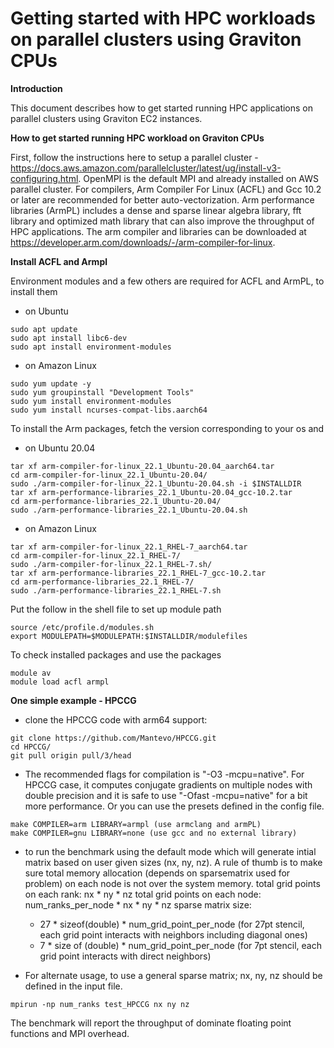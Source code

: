 # Getting started with HPC workloads on parallel clusters using Graviton CPUs

**Introduction**

This document describes how to get started running HPC applications on parallel clusters using Graviton EC2 instances.

**How to get started running HPC workload on Graviton CPUs** 

First, follow the instructions here to setup a parallel cluster - https://docs.aws.amazon.com/parallelcluster/latest/ug/install-v3-configuring.html. OpenMPI is the default MPI and already installed on AWS parallel cluster. For compilers, Arm Compiler For Linux (ACFL) and Gcc 10.2 or later are recommended for better auto-vectorization. Arm performance libraries (ArmPL) includes a dense and sparse linear algebra library, fft library and optimized math library that can also improve the throughput of HPC applications.  The arm compiler and libraries can be downloaded at https://developer.arm.com/downloads/-/arm-compiler-for-linux. 

**Install ACFL and Armpl**

Environment modules and a few others are required for ACFL and ArmPL, to install them 
- on Ubuntu
```
sudo apt update
sudo apt install libc6-dev
sudo apt install environment-modules
```
- on Amazon Linux
```
sudo yum update -y
sudo yum groupinstall "Development Tools"
sudo yum install environment-modules
sudo yum install ncurses-compat-libs.aarch64
```

To install the Arm packages, fetch the version corresponding to your os and  
- on Ubuntu 20.04
```
tar xf arm-compiler-for-linux_22.1_Ubuntu-20.04_aarch64.tar 
cd arm-compiler-for-linux_22.1_Ubuntu-20.04/
sudo ./arm-compiler-for-linux_22.1_Ubuntu-20.04.sh -i $INSTALLDIR
tar xf arm-performance-libraries_22.1_Ubuntu-20.04_gcc-10.2.tar 
cd arm-performance-libraries_22.1_Ubuntu-20.04/
sudo ./arm-performance-libraries_22.1_Ubuntu-20.04.sh 
```
- on Amazon Linux
```
tar xf arm-compiler-for-linux_22.1_RHEL-7_aarch64.tar 
cd arm-compiler-for-linux_22.1_RHEL-7/
sudo ./arm-compiler-for-linux_22.1_RHEL-7.sh/
tar xf arm-performance-libraries_22.1_RHEL-7_gcc-10.2.tar
cd arm-performance-libraries_22.1_RHEL-7/
sudo ./arm-performance-libraries_22.1_RHEL-7.sh 
```

Put the follow in the shell file to set up module path
```
source /etc/profile.d/modules.sh
export MODULEPATH=$MODULEPATH:$INSTALLDIR/modulefiles
```

To check installed packages and use the packages
```
module av
module load acfl armpl
```

**One simple example - HPCCG** 

- clone the HPCCG code with arm64 support:
```
git clone https://github.com/Mantevo/HPCCG.git
cd HPCCG/
git pull origin pull/3/head
```
- The recommended flags for compilation is "-O3 -mcpu=native". For HPCCG case, it computes conjugate gradients on multiple nodes with double precision and it is safe to use "-Ofast -mcpu=native" for a bit more performance.
Or you can use the presets defined in the config file.  
```
make COMPILER=arm LIBRARY=armpl (use armclang and armPL)
make COMPILER=gnu LIBRARY=none (use gcc and no external library)
```
- to run the benchmark using the default mode which will generate intial matrix based on user given sizes (nx, ny, nz). A rule of thumb is to make sure total memory allocation (depends on sparsematrix used for problem) on each node is not over the system memory.
total grid points on each rank: nx * ny * nz
total grid points on each node: num_ranks_per_node * nx * ny * nz
sparse matrix size: 
  - 27 * sizeof(double) * num_grid_point_per_node (for 27pt stencil, each grid point interacts with neighbors including diagonal ones)
  - 7 * size of (double) * num_grid_point_per_node (for 7pt stencil, each grid point interacts with direct neighbors)

- For alternate usage, to use a general sparse matrix; nx, ny, nz should be defined in the input file.
```
mpirun -np num_ranks test_HPCCG nx ny nz
```

The benchmark will report the throughput of dominate floating point functions and MPI overhead.